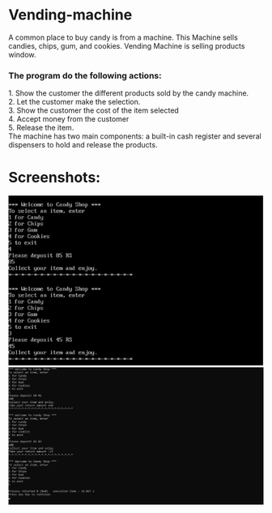 # Vending-machine
A common place to buy candy is from a machine. This Machine sells candies, chips, gum, and cookies. Vending Machine is selling products window.
<h3>The program do the following actions:</h3>
1. Show the customer the different products sold by the candy machine. 
<br/>2. Let the customer make the selection. 
<br/>3. Show the customer the cost of the item selected
<br/>4. Accept money from the customer
<br/>5. Release the item. 
<br/>The machine has two main components: a built-in cash register and several dispensers to hold and release the products. 

# Screenshots:
![ScreenShot1](https://github.com/Abhisooraj/Vending-machine/blob/master/images/Screenshot01.png)
![ScreenShot2](https://github.com/Abhisooraj/Vending-machine/blob/master/images/Screenshot02.png)
